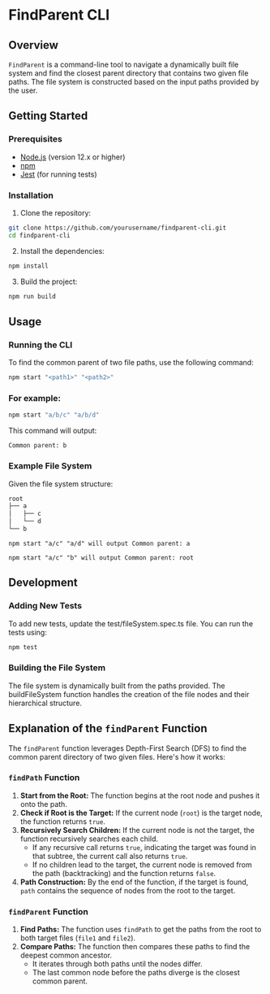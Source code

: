# FindParent CLI

## Overview

`FindParent` is a command-line tool to navigate a dynamically built file system and find the closest parent directory that contains two given file paths. The file system is constructed based on the input paths provided by the user.

## Getting Started

### Prerequisites

- [Node.js](https://nodejs.org/) (version 12.x or higher)
- [npm](https://www.npmjs.com/)
- [Jest](https://jestjs.io/) (for running tests)


### Installation

1. Clone the repository:

```bash
git clone https://github.com/yourusername/findparent-cli.git
cd findparent-cli
```

2. Install the dependencies:

```bash
npm install
```

3. Build the project:

```bash
npm run build
```

## Usage

### Running the CLI

To find the common parent of two file paths, use the following command:

```bash
npm start "<path1>" "<path2>"
```

### For example:

```bash
npm start "a/b/c" "a/b/d"
```

This command will output:
```less
Common parent: b
```

### Example File System
Given the file system structure:

```bash
root
├── a
│   ├── c
│   └── d
└── b
```

    npm start "a/c" "a/d" will output Common parent: a
    
    npm start "a/c" "b" will output Common parent: root


## Development

### Adding New Tests
To add new tests, update the test/fileSystem.spec.ts file. You can run the tests using:

```bash
npm test
```

### Building the File System
The file system is dynamically built from the paths provided. The buildFileSystem function handles the creation of the file nodes and their hierarchical structure.

## Explanation of the `findParent` Function

The `findParent` function leverages Depth-First Search (DFS) to find the common parent directory of two given files. Here's how it works:

### `findPath` Function

1. **Start from the Root:** The function begins at the root node and pushes it onto the path.
2. **Check if Root is the Target:** If the current node (`root`) is the target node, the function returns `true`.
3. **Recursively Search Children:** If the current node is not the target, the function recursively searches each child.
   - If any recursive call returns `true`, indicating the target was found in that subtree, the current call also returns `true`.
   - If no children lead to the target, the current node is removed from the path (backtracking) and the function returns `false`.
4. **Path Construction:** By the end of the function, if the target is found, `path` contains the sequence of nodes from the root to the target.

### `findParent` Function

1. **Find Paths:** The function uses `findPath` to get the paths from the root to both target files (`file1` and `file2`).
2. **Compare Paths:** The function then compares these paths to find the deepest common ancestor.
   - It iterates through both paths until the nodes differ.
   - The last common node before the paths diverge is the closest common parent.


